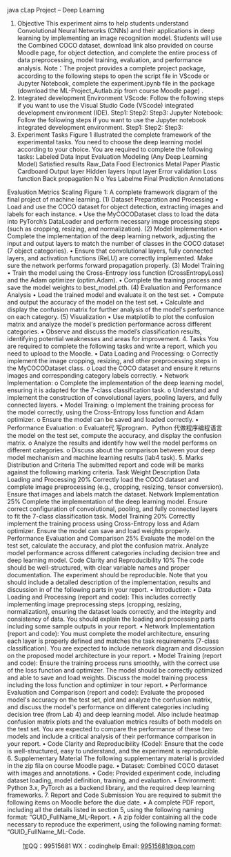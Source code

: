 java cLap Project – Deep Learning
1. Objective
This experiment aims to help students understand Convolutional Neural Networks (CNNs) and their 
applications in deep learning by implementing an image recognition model. Students will use the 
Combined COCO dataset, download link also provided on course Moodle page, for object detection, 
and complete the entire process of data preprocessing, model training, evaluation, and performance 
analysis.
Note：The project provides a complete project package, according to the following steps to open 
the script file in VScode or Jupyter Notebook, complete the experiment.ipynb file in the package 
(download the ML-Project_Autlab.zip from course Moodle page) .
2. Integrated development Environment 
VScode:
Follow the following steps if you want to use the Visual Studio Code (VScode) integrated 
development environment (IDE).
Step1:
Step2:
Step3:
Jupyter Notebook:
Follow the following steps if you want to use the Jupyter notebook integrated development 
environment.
Step1:
Step2:
Step3:
3. Experiment Tasks
Figure 1 illustrated the complete framework of the experimental tasks. You need to choose the deep 
learning model according to your choice. You are required to complete the following tasks:
Labeled
Data
Input Evaluation
Modeling
(Any Deep Learning Model)
Satisfied results
Raw_Data
Food
Electronics
Metal
Paper
Plastic
Cardboard
Output layer Hidden layers Input layer
Error validation
Loss function
Back propagation
N o
Yes
Labelme
Final 
Prediction
Annotations
 
Evaluation
Metrics
Scaling
Figure 1: A complete framework diagram of the final project of machine learning.
(1) Dataset Preparation and Processing
• Load and use the COCO dataset for object detection, extracting images and labels for each 
instance.
• Use the MyCOCODataset class to load the data into PyTorch’s DataLoader and perform 
necessary image processing steps (such as cropping, resizing, and normalization).
(2) Model Implementation
• Complete the implementation of the deep learning network, adjusting the input and output 
layers to match the number of classes in the COCO dataset (7 object categories).
• Ensure that convolutional layers, fully connected layers, and activation functions (ReLU) 
are correctly implemented. Make sure the network performs forward propagation properly.
(3) Model Training
• Train the model using the Cross-Entropy loss function (CrossEntropyLoss) and the Adam 
optimizer (optim.Adam).
• Complete the training process and save the model weights to best_model.pth.
(4) Evaluation and Performance Analysis
• Load the trained model and evaluate it on the test set.
• Compute and output the accuracy of the model on the test set.
• Calculate and display the confusion matrix for further analysis of the model's performance 
on each category.
(5) Visualization
• Use matplotlib to plot the confusion matrix and analyze the model's prediction performance 
across different categories.
• Observe and discuss the model’s classification results, identifying potential weaknesses and 
areas for improvement.
4. Tasks
You are required to complete the following tasks and write a report, which you need to upload to 
the Moodle. 
• Data Loading and Processing:
o Correctly implement the image cropping, resizing, and other preprocessing steps in the 
MyCOCODataset class.
o Load the COCO dataset and ensure it returns images and corresponding category labels 
correctly.
• Network Implementation:
o Complete the implementation of the deep learning model, ensuring it is adapted for the 
7-class classification task.
o Understand and implement the construction of convolutional layers, pooling layers, 
and fully connected layers.
• Model Training:
o Implement the training process for the model correctly, using the Cross-Entropy loss 
function and Adam optimizer.
o Ensure the model can be saved and loaded correctly.
• Performance Evaluation:
o Evaluate代 写program、Python
代做程序编程语言 the model on the test set, compute the accuracy, and display the confusion 
matrix.
o Analyze the results and identify how well the model performs on different categories.
o Discuss about the comparison between your deep model mechanism and machine 
learning results (lab4 task).
5. Marks Distribution and Criteria
The submitted report and code will be marks against the following marking criteria.
Task Weight Description
Data Loading and 
Processing 20%
Correctly load the COCO dataset and complete image 
preprocessing (e.g., cropping, resizing, tensor conversion). 
Ensure that images and labels match the dataset.
Network 
Implementation 25%
Complete the implementation of the deep learning model. 
Ensure correct configuration of convolutional, pooling, and 
fully connected layers to fit the 7-class classification task.
Model Training 20%
Correctly implement the training process using Cross-Entropy 
loss and Adam optimizer. Ensure the model can save and load 
weights properly.
Performance 
Evaluation and 
Comparison
25%
Evaluate the model on the test set, calculate the accuracy, and 
plot the confusion matrix. Analyze model performance across 
different categories including decision tree and deep learning 
model.
Code Clarity and 
Reproducibility 10%
The code should be well-structured, with clear variable names 
and proper documentation. The experiment should be 
reproducible.
Note that you should include a detailed description of the implementation, results and discussion in 
of the following parts in your report. 
• Introduction:
• Data Loading and Processing (report and code): This includes correctly implementing 
image preprocessing steps (cropping, resizing, normalization), ensuring the dataset loads 
correctly, and the integrity and consistency of data. You should explain the loading and 
processing parts including some sample outputs in your report.
• Network Implementation (report and code): You must complete the model architecture, 
ensuring each layer is properly defined and matches the task requirements (7-class 
classification). You are expected to include network diagram and discussion on the 
proposed model architecture in your report. 
• Model Training (report and code): Ensure the training process runs smoothly, with the 
correct use of the loss function and optimizer. The model should be correctly optimized and 
able to save and load weights. Discuss the model training process including the loss 
function and optimizer in tour report. 
• Performance Evaluation and Comparison (report and code): Evaluate the proposed 
model's accuracy on the test set, plot and analyze the confusion matrix, and discuss the 
model's performance on different categories including decision tree (from Lab 4) and deep 
learning model. Also include heatmap confusion matrix plots and the evaluation metrics 
results of both models on the test set. You are expected to compare the performance of these 
two models and include a critical analysis of their performance comparison in your report. 
• Code Clarity and Reproducibility (Code): Ensure that the code is well-structured, easy 
to understand, and the experiment is reproducible.
6. Supplementary Material
The following supplementary material is provided in the zip fila on course Moodle page.
• Dataset: Combined COCO dataset with images and annotations.
• Code: Provided experiment code, including dataset loading, model definition, training, and 
evaluation.
• Environment: Python 3.x, PyTorch as a backend library, and the required deep learning 
frameworks.
7. Report and Code Submission
You are required to submit the following items on Moodle before the due date.
• A complete PDF report, including all the details listed in section 5, using the following 
naming format: “GUID_FullName_ML-Report.
• A zip folder containing all the code necessary to reproduce the experiment, using the 
following naming format: “GUID_FullName_ML-Code.

         
加QQ：99515681  WX：codinghelp  Email: 99515681@qq.com
